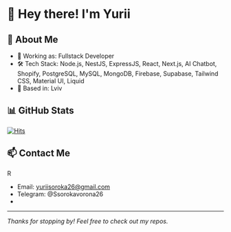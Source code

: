 
# 👋 Hey there! I'm Yurii

## 🧠 About Me

- 💼 Working as: Fullstack Developer
- 🛠️ Tech Stack: Node.js, NestJS, ExpressJS, React, Next.js, AI Chatbot, Shopify, PostgreSQL, MySQL, MongoDB, Firebase, Supabase, Tailwind CSS, Material UI, Liquid
- 📍 Based in: Lviv

## 📊 GitHub Stats

[![Hits](https://hits.seeyoufarm.com/api/count/incr/badge.svg?url=https://github.com/YuriiSoroka26/YuriiSoroka26&count_bg=%237B61FF&title_bg=%23000000&icon=github.svg&icon_color=%23FFFFFF&title=views&edge_flat=false)](https://hits.seeyoufarm.com)

## 📫 Contact Me
 R

- Email: yuriisoroka26@gmail.com
- Telegram: @Ssorokavorona26
- 
---
_Thanks for stopping by! Feel free to check out my repos._
